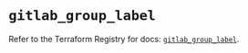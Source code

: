 # `gitlab_group_label`

Refer to the Terraform Registry for docs: [`gitlab_group_label`](https://registry.terraform.io/providers/gitlabhq/gitlab/16.8.1/docs/resources/group_label).
